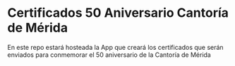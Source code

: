 # Certificados 50 Aniversario Cantoría de Mérida

En este repo estará hosteada la App que creará los certificados que serán enviados para conmemorar el 50 aniversario de la Cantoría de Mérida
